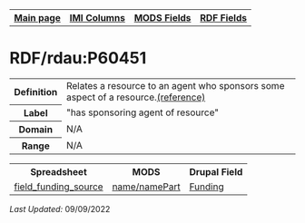 <!DOCTYPE html>
<html>

<body>
<table style="width:100%">
  <tr>
    <th><a href="index.md">Main page</a></th>
	<th><a href="IMI.md">IMI Columns</a></th>
    <th><a href="MODS.md">MODS Fields</a></th>
    <th><a href="RDF.md">RDF Fields</a></th>
  </tr>
</table>



<h1>RDF/rdau:P60451</h1>
<table>
<tr>
	<th>Definition</th>
	<td>Relates a resource to an agent who sponsors some aspect of a resource.<a href="http://www.rdaregistry.info/Elements/u/#P60451">(reference)</a></td>
</tr>
<tr>
	<th>Label</th>
	<td>"has sponsoring agent of resource"</td>
</tr>
<tr>
	<th>Domain</th>
	<td>N/A</td>
</tr>
<tr>
	<th>Range</th>
	<td>N/A</td>
</tr>
</table>
<table>
	<tr>
		<th>Spreadsheet</th>
		<th>MODS</th>
		<th>Drupal Field</th>
	</tr>
	<tr>
		<td><a href="field_funding_source">field_funding_source</a></td>
		<td><a href="mods.name.md">name/namePart</a></td> 
		<td><a href="DrupalFields.md#Funding">Funding</a></td>
	</tr>
</table>
<p><i>Last Updated: </i>09/09/2022</p>
</body>
</html>
